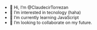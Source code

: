 - 👋 Hi, I’m @ClaudecirTorrezan
- 👀 I’m interested in tecnology (haha)
- 🌱 I’m currently learning JavaScript
- 💞️ I’m looking to collaborate on my future.

<!---
ClaudecirTorrezan/ClaudecirTorrezan is a ✨ special ✨ repository because its `README.md` (this file) appears on your GitHub profile.
You can click the Preview link to take a look at your changes.
--->
